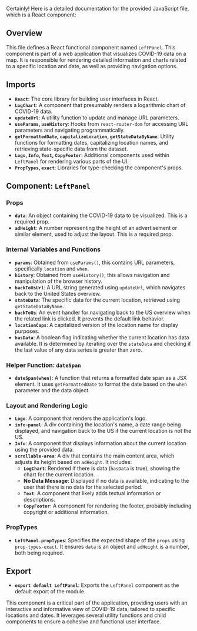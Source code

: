 Certainly! Here is a detailed documentation for the provided JavaScript file, which is a React component:

## Overview

This file defines a React functional component named `LeftPanel`. This component is part of a web application that visualizes COVID-19 data on a map. It is responsible for rendering detailed information and charts related to a specific location and date, as well as providing navigation options.

## Imports

- **`React`**: The core library for building user interfaces in React.
- **`LogChart`**: A component that presumably renders a logarithmic chart of COVID-19 data.
- **`updateUrl`**: A utility function to update and manage URL parameters.
- **`useParams`, `useHistory`**: Hooks from `react-router-dom` for accessing URL parameters and navigating programmatically.
- **`getFormattedDate`, `capitalizeLocation`, `getStateDataByName`**: Utility functions for formatting dates, capitalizing location names, and retrieving state-specific data from the dataset.
- **`Logo`, `Info`, `Text`, `CopyFooter`**: Additional components used within `LeftPanel` for rendering various parts of the UI.
- **`PropTypes`, `exact`**: Libraries for type-checking the component's props.

## Component: `LeftPanel`

### Props

- **`data`**: An object containing the COVID-19 data to be visualized. This is a required prop.
- **`adHeight`**: A number representing the height of an advertisement or similar element, used to adjust the layout. This is a required prop.

### Internal Variables and Functions

- **`params`**: Obtained from `useParams()`, this contains URL parameters, specifically `location` and `when`.
- **`history`**: Obtained from `useHistory()`, this allows navigation and manipulation of the browser history.
- **`backToUsUrl`**: A URL string generated using `updateUrl`, which navigates back to the United States overview.
- **`stateData`**: The specific data for the current location, retrieved using `getStateDataByName`.
- **`backToUs`**: An event handler for navigating back to the US overview when the related link is clicked. It prevents the default link behavior.
- **`locationCaps`**: A capitalized version of the location name for display purposes.
- **`hasData`**: A boolean flag indicating whether the current location has data available. It is determined by iterating over the `stateData` and checking if the last value of any data series is greater than zero.

### Helper Function: `dateSpan`

- **`dateSpan(when)`**: A function that returns a formatted date span as a JSX element. It uses `getFormattedDate` to format the date based on the `when` parameter and the data object.

### Layout and Rendering Logic

- **`Logo`**: A component that renders the application's logo.
- **`info-panel`**: A div containing the location's name, a date range being displayed, and navigation back to the US if the current location is not the US.
- **`Info`**: A component that displays information about the current location using the provided data.
- **`scrollable-area`**: A div that contains the main content area, which adjusts its height based on `adHeight`. It includes:
  - **`LogChart`**: Rendered if there is data (`hasData` is true), showing the chart for the current location.
  - **No Data Message**: Displayed if no data is available, indicating to the user that there is no data for the selected period.
  - **`Text`**: A component that likely adds textual information or descriptions.
  - **`CopyFooter`**: A component for rendering the footer, probably including copyright or additional information.

### PropTypes

- **`LeftPanel.propTypes`**: Specifies the expected shape of the `props` using `prop-types-exact`. It ensures `data` is an object and `adHeight` is a number, both being required.

## Export

- **`export default LeftPanel`**: Exports the `LeftPanel` component as the default export of the module.

This component is a critical part of the application, providing users with an interactive and informative view of COVID-19 data, tailored to specific locations and dates. It leverages several utility functions and child components to ensure a cohesive and functional user interface.